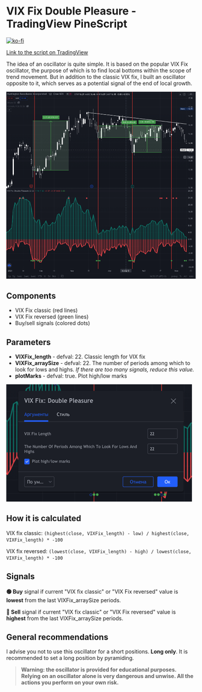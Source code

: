 # VIX Fix Double Pleasure - TradingView PineScript

[![ko-fi](https://ko-fi.com/img/githubbutton_sm.svg)](https://ko-fi.com/C0C1DI4VL)

[Link to the script on TradingView](https://ru.tradingview.com/script/9zutsrOa-vix-fix-double-pleasure/)

The idea of an oscillator is quite simple. It is based on the popular VIX Fix oscillator, the purpose of which is to find local bottoms within the scope of trend movement. But in addition to the classic VIX fix, I built an oscillator opposite to it, which serves as a potential signal of the end of local growth.

![VIX Fix Double Pleasure](img/01.png)

## Components

* VIX Fix classic (red lines)
* VIX Fix reversed (green lines)
* Buy/sell signals (colored dots)

## Parameters

* **VIXFix_length** - defval: 22. Classic length for VIX fix
* **VIXFix_arraySize** - defval: 22. The number of periods among which to look for lows and highs. *If there are too many signals, reduce this value.*
* **plotMarks** - defval: true. Plot high/low marks

![VIX Fix Double Pleasure: Settings](img/02.png)

## How it is calculated

VIX fix classic: `(highest(close, VIXFix_length) - low) / highest(close, VIXFix_length) * -100`

VIX fix reversed: `(lowest(close, VIXFix_length) - high) / lowest(close, VIXFix_length) * -100`

## Signals

**🟢 Buy** signal if current "VIX fix classic" or "VIX Fix reversed" value is **lowest** from the last VIXFix_arraySize periods.

**🔴 Sell** signal if current "VIX fix classic" or "VIX Fix reversed" value is **highest** from the last VIXFix_arraySize periods.

## General recommendations

I advise you not to use this oscillator for a short positions. **Long only**. It is recommended to set a long position by pyramiding.

> **Warning: the oscillator is provided for educational purposes. Relying on an oscillator alone is very dangerous and unwise. All the actions you perform on your own risk.**
